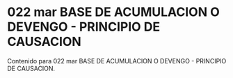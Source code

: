 # 022 mar  BASE DE ACUMULACION O DEVENGO - PRINCIPIO DE CAUSACION

Contenido para 022 mar  BASE DE ACUMULACION O DEVENGO - PRINCIPIO DE CAUSACION.